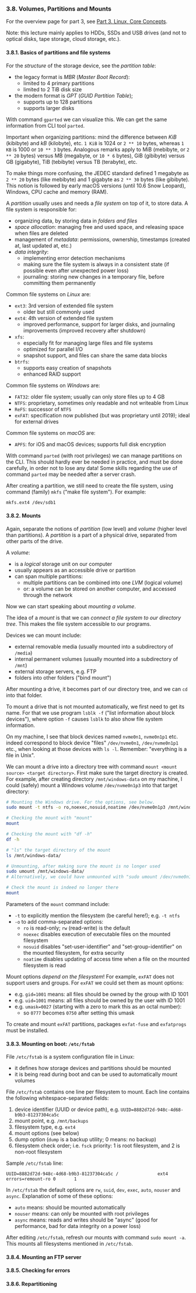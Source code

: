 
### 3.8. Volumes, Partitions and Mounts

For the overview page for part 3, see [Part 3. Linux, Core Concepts](./part-3-linux-core-concepts.md).

Note: this lecture mainly applies to HDDs, SSDs and USB drives (and not to optical disks, tape storage,
cloud storage, etc.).

#### 3.8.1. Basics of partitions and file systems

For the *structure* of the storage device, see the *partition table*:
* the legacy format is *MBR* (*Master Boot Record*):
  * limited to 4 primary partitions
  * limited to 2 TiB disk size
* the modern format is *GPT* (*GUID Partition Table*);
  * supports up to 128 partitions
  * supports larger disks

With command `gparted` we can visualize this. We can get the same information from CLI tool `parted`.

Important when organizing partitions: mind the difference between *KiB* (kibibyte) and *kB* (kilobyte),
etc. `1 KiB` is 1024 or `2 ** 10` bytes, whereas `1 KB` is 1000 or `10 ** 3` bytes. Analogous remarks
apply to MiB (mebibyte, or `2 ** 20` bytes) versus MB (megabyte, or `10 * 6` bytes), GiB (gibibyte)
versus GB (gigabyte), TiB (tebibyte) versus TB (terabyte), etc.

To make things more confusing, the JEDEC standard defined 1 megabyte as `2 ** 20` bytes (like mebibyte)
and 1 gigabyte as `2 ** 30` bytes (like gibibyte). This notion is followed by early macOS versions
(until 10.6 Snow Leopard), Windows, CPU cache and memory (RAM).

A *partition* usually uses and needs a *file system* on top of it, to store data. A file system is
responsible for:
* organizing data, by storing data in *folders and files*
* *space allocation*: managing free and used space, and releasing space when files are deleted
* management of *metadata*: permissions, ownership, timestamps (created at, last updated at, etc.)
* *data integrity*:
  * implementing error detection mechanisms
  * making sure the file system is always in a consistent state (if possible even after unexpected power loss)
  * journaling: storing new changes in a temporary file, before committing them permanently

Common file systems on *Linux* are:
* `ext3`: 3rd version of extended file system
  * older but still commonly used
* `ext4`: 4th version of extended file system
  * improved performance, support for larger disks, and journaling improvements (improved recovery after shutdown)
* `xfs`:
  * especially fit for managing large files and file systems
  * optimized for parallel I/O
  * snapshot support, and files can share the same data blocks
* `btrfs`:
  * supports easy creation of snapshots
  * enhanced RAID support

Common file systems on *Windows* are:
* `FAT32`: older file system; usually can only store files up to 4 GB
* `NTFS`: proprietary, sometimes only readable and not writeable from Linux
* `ReFS`: successor of `NTFS`
* `exFAT`: specification now published (but was proprietary until 2019); ideal for external drives

Common file systems on *macOS* are:
* `APFS`: for iOS and macOS devices; supports full disk encryption

With command `parted` (with root privileges) we can manage partitions on the CLI. This should
hardly ever be needed in practice, and must be done carefully, in order not to lose any data!
Some skills regarding the use of command `parted` may be needed after a server crash.

After creating a partition, we still need to create the file system, using command (family) `mkfs`
("make file system"). For example:

```bash
mkfs.ext4 /dev/sdb1
```

#### 3.8.2. Mounts

Again, separate the notions of *partition* (low level) and *volume* (higher level than partitions).
A *partition* is a part of a physical drive, separated from other parts of the drive.

A *volume*:
* is a *logical* storage unit on our computer
* usually appears as an accessible drive or partition
* can span multiple partitions:
  * multiple partitions can be combined into one *LVM* (logical volume)
  * or: a volume can be stored on another computer, and accessed through the network

Now we can start speaking about *mounting a volume*.

The idea of a *mount* is that we can *connect a file system to our directory tree*. This makes
the file system accessible to our programs.

Devices we can mount include:
* external removable media (usually mounted into a subdirectory of `/media`)
* internal permanent volumes (usually mounted into a subdirectory of `/mnt`)
* external storage servers, e.g. FTP
* folders into other folders ("bind mount")

After mounting a drive, it becomes part of our directory tree, and we can `cd` into that folder.

To mount a drive that is not mounted automatically, we first need to get its name. For that we use
program `lsblk -f` ("list information about block devices"), where option `-f` causes `lsblk`
to also show file system information.

On my machine, I see that block devices named `nvme0n1`, `nvme0n1p1` etc. indeed correspond to block
device "files" `/dev/nvme0n1`, `/dev/nvme0n1p1` etc., when looking at those devices with `ls -l`.
Remember: "everything is a file in Unix".

We can mount a drive into a directory tree with command `mount <mount source> <target directory>`.
First make sure the target directory is created. For example, after creating directory
`/mnt/windows-data` on my machine, I could (safely) mount a Windows volume `/dev/nvme0n1p3` into
that target directory:

```bash
# Mounting the Windows drive. For the options, see below.
sudo mount -t ntfs -o ro,noexec,nosuid,noatime /dev/nvme0n1p3 /mnt/windows-data/

# Checking the mount with "mount"
mount

# Checking the mount with "df -h"
df -h

# "ls" the target directory of the mount
ls /mnt/windows-data/

# Unmounting, after making sure the mount is no longer used
sudo umount /mnt/windows-data/
# Alternatively, we could have unmounted with "sudo umount /dev/nvme0n1p3"

# Check the mount is indeed no longer there
mount
```

Parameters of the `mount` command include:
* `-t` to explicitly mention the filesystem (be careful here!); e.g. `-t ntfs`
* `-o` to add comma-separated options:
  * `ro` is read-only; `rw` (read-write) is the default
  * `noexec` disables execution of executable files on the mounted filesystem
  * `nosuid` disables "set-user-identifier" and "set-group-identifier" on the mounted filesystem, for extra security
  * `noatime` disables updating of access time when a file on the mounted filesystem is read

Mount options *depend on the filesystem*! For example, `exFAT` does not support users and groups.
For `exFAT` we could set them as mount options:
* e.g. `gid=1001` means: all files should be owned by the group with ID 1001
* e.g. `uid=1001` means: all files should be owned by the user with ID 1001
* e.g. `umask=0027` (starting with a zero to mark this as an octal number):
  * so `0777` becomes `0750` after setting this umask

To create and mount `exFAT` partitions, packages `exfat-fuse` and `exfatprogs` must be installed.

#### 3.8.3. Mounting on boot: `/etc/fstab`

File `/etc/fstab` is a system configuration file in Linux:
* it defines how storage devices and partitions should be mounted
* it is being read during boot and can be used to automatically mount volumes

File `/etc/fstab` contains one line per filesystem to mount. Each line contains the following
whitespace-separated fields:
1. device identifier (UUID or device path), e.g. `UUID=8882d72d-948c-4d68-b9b3-81237304ca5c`
2. mount point, e.g. `/mnt/backups`
3. filesystem type, e.g. `ext4`
4. mount options (see below)
5. dump option (`dump` is a backup utility; 0 means: no backup)
6. filesystem check order; i.e. `fsck` priority: 1 is root filesystem, and 2 is non-root filesystem

Sample `/etc/fstab` line:

```
UUID=8882d72d-948c-4d68-b9b3-81237304ca5c /               ext4    errors=remount-ro 0       1
```

In `/etc/fstab` the default options are `rw`, `suid`, `dev`, `exec`, `auto`, `nouser` and `async`.
Explanation of some of these options:
* `auto` means: should be mounted automatically
* `nouser` means: can only be mounted with root privileges
* `async` means: reads and writes should be "async" (good for performance, bad for data integrity on a power loss)

After editing `/etc/fstab`, refresh our mounts with command `sudo mount -a`. This mounts all filesystems
mentioned in `/etc/fstab`.

#### 3.8.4. Mounting an FTP server

#### 3.8.5. Checking for errors

#### 3.8.6. Repartitioning
